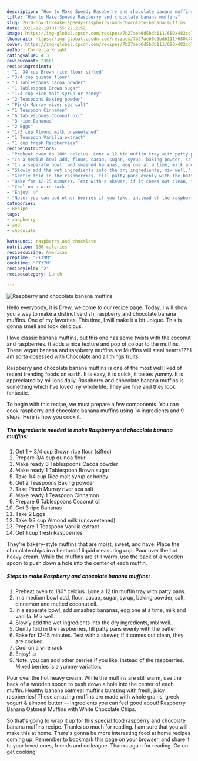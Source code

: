 ```yaml
---
description: "How to Make Speedy Raspberry and chocolate banana muffins"
title: "How to Make Speedy Raspberry and chocolate banana muffins"
slug: 2610-how-to-make-speedy-raspberry-and-chocolate-banana-muffins
date: 2021-12-19T01:55:22.215Z
image: https://img-global.cpcdn.com/recipes/7b27aeb6d5bdb111/680x482cq70/raspberry-and-chocolate-banana-muffins-recipe-main-photo.jpg
thumbnail: https://img-global.cpcdn.com/recipes/7b27aeb6d5bdb111/680x482cq70/raspberry-and-chocolate-banana-muffins-recipe-main-photo.jpg
cover: https://img-global.cpcdn.com/recipes/7b27aeb6d5bdb111/680x482cq70/raspberry-and-chocolate-banana-muffins-recipe-main-photo.jpg
author: Cornelia Knight
ratingvalue: 4.3
reviewcount: 23661
recipeingredient:
- "1  34 cup Brown rice flour sifted"
- "3/4 cup quinoa flour"
- "3 Tablespoons Cacoa powder"
- "1 Tablespoon Brown sugar"
- "1/4 cup Rice malt syrup or honey"
- "2 Teaspoons Baking powder"
- "Pinch Murray river sea salt"
- "1 Teaspoon Cinnamon"
- "6 Tablespoons Coconut oil"
- "3 ripe Bananas"
- "2 Eggs"
- "1/3 cup Almond milk unsweetened"
- "1 Teaspoon Vanilla extract"
- "1 cup fresh Raspberries"
recipeinstructions:
- "Preheat oven to 180° celcius. Lone a 12 tin muffin tray with patty pans."
- "In a medium bowl add, flour, cacao, sugar, syrup, baking powder, salt, cinnamon and melted coconut oil."
- "In a separate bowl, add smashed bananas, egg one at a time, milk and vanilla. Mix well."
- "Slowly add the wet ingredients into the dry ingredients, mix well."
- "Gently fold in the raspberries, fill patty pans evenly with the batter."
- "Bake for 12-15 minutes. Test with a skewer, if it comes out clean, they are cooked."
- "Cool on a wire rack."
- "Enjoy! ☺️"
- "Note: you can add other berries if you like, instead of the raspberries. Mixed berries is a yummy variation."
categories:
- Recipe
tags:
- raspberry
- and
- chocolate

katakunci: raspberry and chocolate 
nutrition: 180 calories
recipecuisine: American
preptime: "PT39M"
cooktime: "PT37M"
recipeyield: "2"
recipecategory: Lunch

---
```



![Raspberry and chocolate banana muffins](https://img-global.cpcdn.com/recipes/7b27aeb6d5bdb111/680x482cq70/raspberry-and-chocolate-banana-muffins-recipe-main-photo.jpg)

Hello everybody, it is Drew, welcome to our recipe page. Today, I will show you a way to make a distinctive dish, raspberry and chocolate banana muffins. One of my favorites. This time, I will make it a bit unique. This is gonna smell and look delicious.

I love classic banana muffins, but this one has some twists with the coconut and raspberries. It adds a nice texture and pop of colour to the muffins. These vegan banana and raspberry muffins are Muffins will steal hearts??? I am sorta obsessed with Chocolate and all things fruits.

Raspberry and chocolate banana muffins is one of the most well liked of recent trending foods on earth. It is easy, it is quick, it tastes yummy. It is appreciated by millions daily. Raspberry and chocolate banana muffins is something which I've loved my whole life. They are fine and they look fantastic.


To begin with this recipe, we must prepare a few components. You can cook raspberry and chocolate banana muffins using 14 ingredients and 9 steps. Here is how you cook it.

<!--inarticleads1-->

##### The ingredients needed to make Raspberry and chocolate banana muffins:

1. Get 1 + 3/4 cup Brown rice flour (sifted)
1. Prepare 3/4 cup quinoa flour
1. Make ready 3 Tablespoons Cacoa powder
1. Make ready 1 Tablespoon Brown sugar
1. Take 1/4 cup Rice malt syrup or honey
1. Get 2 Teaspoons Baking powder
1. Take Pinch Murray river sea salt
1. Make ready 1 Teaspoon Cinnamon
1. Prepare 6 Tablespoons Coconut oil
1. Get 3 ripe Bananas
1. Take 2 Eggs
1. Take 1/3 cup Almond milk (unsweetened)
1. Prepare 1 Teaspoon Vanilla extract
1. Get 1 cup fresh Raspberries


They&#39;re bakery-style muffins that are moist, sweet, and have. Place the chocolate chips in a heatproof liquid measuring cup. Pour over the hot heavy cream. While the muffins are still warm, use the back of a wooden spoon to push down a hole into the center of each muffin. 

<!--inarticleads2-->

##### Steps to make Raspberry and chocolate banana muffins:

1. Preheat oven to 180° celcius. Lone a 12 tin muffin tray with patty pans.
1. In a medium bowl add, flour, cacao, sugar, syrup, baking powder, salt, cinnamon and melted coconut oil.
1. In a separate bowl, add smashed bananas, egg one at a time, milk and vanilla. Mix well.
1. Slowly add the wet ingredients into the dry ingredients, mix well.
1. Gently fold in the raspberries, fill patty pans evenly with the batter.
1. Bake for 12-15 minutes. Test with a skewer, if it comes out clean, they are cooked.
1. Cool on a wire rack.
1. Enjoy! ☺️
1. Note: you can add other berries if you like, instead of the raspberries. Mixed berries is a yummy variation.


Pour over the hot heavy cream. While the muffins are still warm, use the back of a wooden spoon to push down a hole into the center of each muffin. Healthy banana oatmeal muffins bursting with fresh, juicy raspberries! These amazing muffins are made with whole grains, greek yogurt &amp; almond butter -- ingredients you can feel good about! Raspberry Banana Oatmeal Muffins with White Chocolate Chips. 

So that's going to wrap it up for this special food raspberry and chocolate banana muffins recipe. Thanks so much for reading. I am sure that you will make this at home. There's gonna be more interesting food at home recipes coming up. Remember to bookmark this page on your browser, and share it to your loved ones, friends and colleague. Thanks again for reading. Go on get cooking!
